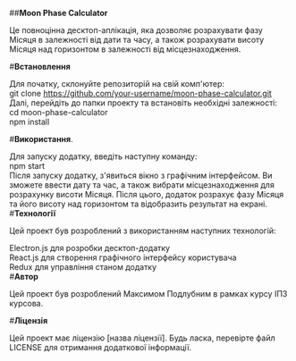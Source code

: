##__Moon Phase Calculator__

Це повноцінна десктоп-аплікація, яка дозволяє розрахувати фазу Місяця в залежності від дати та часу, а також розрахувати висоту Місяця над горизонтом в залежності від місцезнаходження.

#__Встановлення__

Для початку, склонуйте репозиторій на свій комп'ютер:  
git clone https://github.com/your-username/moon-phase-calculator.git  
Далі, перейдіть до папки проекту та встановіть необхідні залежності:  
cd moon-phase-calculator  
npm install  

#__Використання__. 

Для запуску додатку, введіть наступну команду:  
npm start  
Після запуску додатку, з'явиться вікно з графічним інтерфейсом. Ви зможете ввести дату та час, а також вибрати місцезнаходження для розрахунку висоти Місяця. Після цього, додаток розрахує фазу Місяця та його висоту над горизонтом та відобразить результат на екрані.
#__Технології__  

Цей проект був розроблений з використанням наступних технологій:  

Electron.js для розробки десктоп-додатку  
React.js для створення графічного інтерфейсу користувача  
Redux для управління станом додатку  
#__Автор__  

Цей проект був розроблений Максимом Подлубним в рамках курсу ІПЗ курсова.  

#__Ліцензія__  

Цей проект має ліцензію [назва ліцензії]. Будь ласка, перевірте файл LICENSE для отримання додаткової інформації.  
